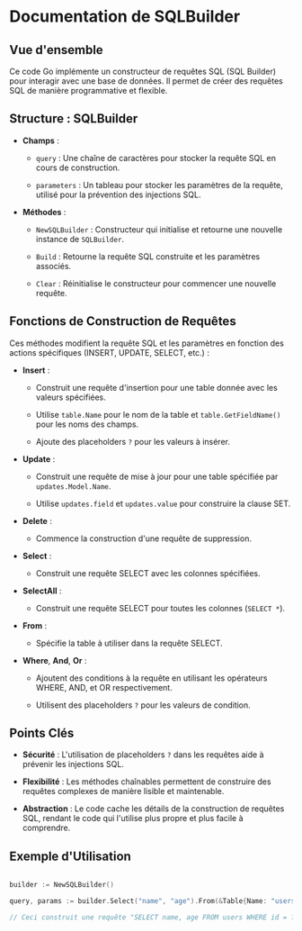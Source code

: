 # Documentation de SQLBuilder

## Vue d'ensemble

Ce code Go implémente un constructeur de requêtes SQL (SQL Builder) pour interagir avec une base de données. Il permet de créer des requêtes SQL de manière programmative et flexible.

## Structure : SQLBuilder

- **Champs** :

  - `query` : Une chaîne de caractères pour stocker la requête SQL en cours de construction.

  - `parameters` : Un tableau pour stocker les paramètres de la requête, utilisé pour la prévention des injections SQL.

- **Méthodes** :

  - `NewSQLBuilder` : Constructeur qui initialise et retourne une nouvelle instance de `SQLBuilder`.

  - `Build` : Retourne la requête SQL construite et les paramètres associés.

  - `Clear` : Réinitialise le constructeur pour commencer une nouvelle requête.

## Fonctions de Construction de Requêtes

Ces méthodes modifient la requête SQL et les paramètres en fonction des actions spécifiques (INSERT, UPDATE, SELECT, etc.) :

- **Insert** :

  - Construit une requête d'insertion pour une table donnée avec les valeurs spécifiées.

  - Utilise `table.Name` pour le nom de la table et `table.GetFieldName()` pour les noms des champs.

  - Ajoute des placeholders `?` pour les valeurs à insérer.

- **Update** :

  - Construit une requête de mise à jour pour une table spécifiée par `updates.Model.Name`.

  - Utilise `updates.field` et `updates.value` pour construire la clause SET.

- **Delete** :

  - Commence la construction d'une requête de suppression.

- **Select** :

  - Construit une requête SELECT avec les colonnes spécifiées.

- **SelectAll** :

  - Construit une requête SELECT pour toutes les colonnes (`SELECT *`).

- **From** :

  - Spécifie la table à utiliser dans la requête SELECT.

- **Where**, **And**, **Or** :

  - Ajoutent des conditions à la requête en utilisant les opérateurs WHERE, AND, et OR respectivement.

  - Utilisent des placeholders `?` pour les valeurs de condition.

## Points Clés

- **Sécurité** : L'utilisation de placeholders `?` dans les requêtes aide à prévenir les injections SQL.

- **Flexibilité** : Les méthodes chaînables permettent de construire des requêtes complexes de manière lisible et maintenable.

- **Abstraction** : Le code cache les détails de la construction de requêtes SQL, rendant le code qui l'utilise plus propre et plus facile à comprendre.

## Exemple d'Utilisation

```go

builder := NewSQLBuilder()

query, params := builder.Select("name", "age").From(&Table{Name: "users"}).Where("id", 1).Build()

// Ceci construit une requête "SELECT name, age FROM users WHERE id = ?", avec params contenant [1].
```

